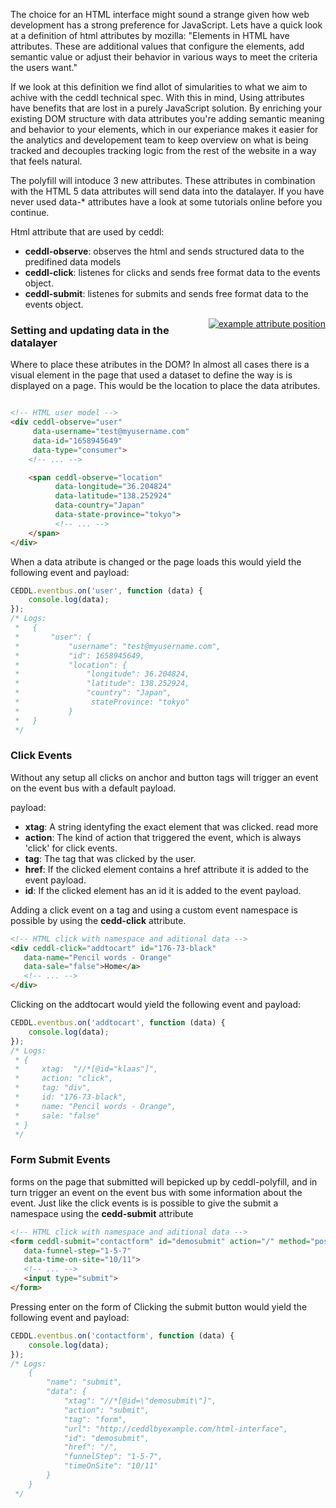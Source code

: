 The choice for an HTML interface might sound a strange given how web development has a strong preference for JavaScript. Lets have a quick look at a definition of html attributes by mozilla: "Elements in HTML have attributes. These are additional values that configure the elements, add semantic value or adjust their behavior in various ways to meet the criteria the users want."

If we look at this definition we find allot of simularities to what we aim to achive with the ceddl technical spec. With this in mind, Using attributes have benefits that are lost in a purely JavaScript solution. By enriching your existing DOM structure with data attributes you're adding semantic meaning and behavior to your elements, which in our experiance makes it easier for the analytics and developement team to keep overview on what is being tracked and decouples tracking logic from the rest of the website in a way that feels natural.

The polyfill will intoduce 3 new attributes. These attributes in combination with the HTML 5 data attributes will send data into the datalayer. If you have never used data-* attributes have a look at some tutorials online before you continue.

Html attribute that are used by ceddl:

* **ceddl-observe**: observes the html and sends structured data to the predifined data models
* **ceddl-click**: listenes for clicks and sends free format data to the events object.
* **ceddl-submit**: listenes for submits and sends free format data to the events object.

<div style="float:right">
<a href="/img/docs/attribute-position.png" target="_blank"><img id="attribute_position" src="/img/docs/attribute-position.png" alt="example attribute position"></a>
</div>

### Setting and updating data in the datalayer

Where to place these atributes in the DOM? In almost all cases there is a visual element in the page that used a dataset to define the way is is displayed on a page. This would be the location to place the data atributes.

<div style="clear:both"></div>

```html
<!-- HTML user model -->
<div ceddl-observe="user"
     data-username="test@myusername.com"
     data-id="1658945649"
     data-type="consumer">
    <!-- ... -->

    <span ceddl-observe="location"
          data-longitude="36.204824"
          data-latitude="138.252924"
          data-country="Japan"
          data-state-province="tokyo">
          <!-- ... -->
    </span>
</div>
```

When a data atribute is changed or the page loads this would yield the following event and payload:

```js
CEDDL.eventbus.on('user', function (data) {
    console.log(data);
});
/* Logs:
 *   {
 *       "user": {
 *           "username": "test@myusername.com",
 *           "id": 1658945649,
 *           "location": {
 *               "longitude": 36.204824,
 *               "latitude": 138.252924,
 *               "country": "Japan",
 *                stateProvince: "tokyo"
 *           }
 *   }
 */
```

### Click Events

Without any setup all clicks on anchor and button tags will trigger an event on the event bus with a default payload.

payload:

* **xtag**: A string identyfing the exact element that was clicked. <a>read more</a>
* **action**: The kind of action that triggered the event, which is always 'click' for click events.
* **tag**: The tag that was clicked by the user.
* **href**: If the clicked element contains a href attribute it is added to the event payload.
* **id**: If the clicked element has an id it is added to the event payload.

Adding a click event on a tag and using a custom event namespace is possible by using the **cedd-click** attribute.

```html
<!-- HTML click with namespace and aditional data -->
<div ceddl-click="addtocart" id="176-73-black"
   data-name="Pencil words - Orange"
   data-sale="false">Home</a>
   <!-- ... -->
</div>
```

Clicking on the addtocart would yield the following event and payload:

```js
CEDDL.eventbus.on('addtocart', function (data) {
    console.log(data);
});
/* Logs:
 * {
 *     xtag:  "//*[@id="klaas"]",
 *     action: "click",
 *     tag: "div",
 *     id: "176-73-black",
 *     name: "Pencil words - Orange",
 *     sale: "false"
 * }
 */
```

### Form Submit Events

forms on the page that submitted will bepicked up by ceddl-polyfill, and in turn trigger an event on the event bus with some information about the event. Just like the click events is is possible to give the submit a namespace using the **cedd-submit** attribute


```html
<!-- HTML click with namespace and aditional data -->
<form ceddl-submit="contactform" id="demosubmit" action="/" method="post"
   data-funnel-step="1-5-7"
   data-time-on-site="10/11">
   <!-- ... -->
   <input type="submit">
</form>
```


Pressing enter on the form of Clicking the submit button would yield the following event and payload:

```js
CEDDL.eventbus.on('contactform', function (data) {
    console.log(data);
});
/* Logs:
    {
        "name": "submit",
        "data": {
            "xtag": "//*[@id=\"demosubmit\"]",
            "action": "submit",
            "tag": "form",
            "url": "http://ceddlbyexample.com/html-interface",
            "id": "demosubmit",
            "href": "/",
            "funnelStep": "1-5-7",
            "timeOnSite": "10/11"
        }
    }
 */
```
